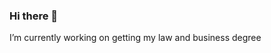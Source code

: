 ### Hi there 👋
I’m currently working on getting my law and business degree

<!--
**aakloc/aakloc** is a ✨ _special_ ✨ repository because its `README.md` (this file) appears on your GitHub profile.

Here are some ideas to get you started:

- 🔭 I’m currently working on getting my law and business degree
-->
